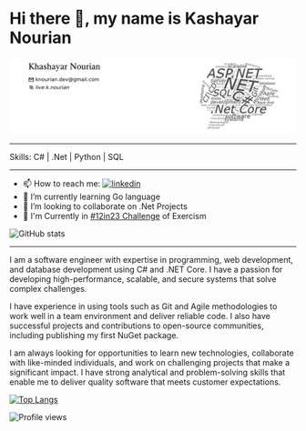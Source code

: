 # Hi there 👋, my name is Kashayar Nourian

![Sofware developer](https://raw.githubusercontent.com/knourian/knourian/main/header.png)

---

Skills: C# | .Net | Python | SQL

---

- 📫 How to reach me: [![linkedin](https://img.shields.io/badge/-Khashayar%20Nourian-blue?style=flat-square&logo=Linkedin&logoColor=white&link=https://www.linkedin.com/in/knourian/)](https://www.linkedin.com/in/knourian/)
- 🌱 I’m currently learning Go language
- 👯 I’m looking to collaborate on .Net Projects
- 📍 I'm Currently in [#12in23 Challenge](https://exercism.org/challenges/12in23) of Exercism
  
![GitHub stats](https://github-readme-stats.vercel.app/api?username=knourian&show_icons=true&count_private=true)  

---

I am a software engineer with expertise in programming, web development, and database development using C# and .NET Core. I have a passion for developing high-performance, scalable, and secure systems that solve complex challenges.

I have experience in using tools such as Git and Agile methodologies to work well in a team environment and deliver reliable code. I also have successful projects and contributions to open-source communities, including publishing my first NuGet package.

I am always looking for opportunities to learn new technologies, collaborate with like-minded individuals, and work on challenging projects that make a significant impact. I have strong analytical and problem-solving skills that enable me to deliver quality software that meets customer expectations.

[![Top Langs](https://github-readme-stats.vercel.app/api/top-langs/?username=knourian)](https://github.com/anuraghazra/github-readme-stats)

![Profile views](https://gpvc.arturio.dev/knourian)

